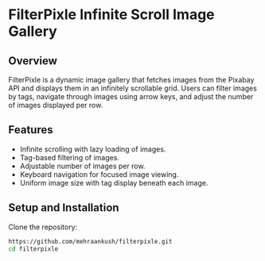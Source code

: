 # FilterPixle Infinite Scroll Image Gallery

## Overview
FilterPixle is a dynamic image gallery that fetches images from the Pixabay API and displays them in an infinitely scrollable grid. Users can filter images by tags, navigate through images using arrow keys, and adjust the number of images displayed per row.

## Features
- Infinite scrolling with lazy loading of images.
- Tag-based filtering of images.
- Adjustable number of images per row.
- Keyboard navigation for focused image viewing.
- Uniform image size with tag display beneath each image.

## Setup and Installation
Clone the repository:

```bash
https://github.com/mehraankush/filterpixle.git
cd filterpixle
